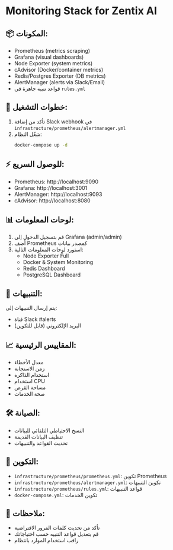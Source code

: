 # Monitoring Stack for Zentix AI

## 📦 المكونات:
- Prometheus (metrics scraping)
- Grafana (visual dashboards)
- Node Exporter (system metrics)
- cAdvisor (Docker/container metrics)
- Redis/Postgres Exporter (DB metrics)
- AlertManager (alerts via Slack/Email)
- قواعد تنبيه جاهزة في `rules.yml`

## 🚀 خطوات التشغيل:
1. تأكد من إضافة Slack webhook في `infrastructure/prometheus/alertmanager.yml`
2. شغّل النظام:
   ```bash
   docker-compose up -d
   ```

## ⚡ للوصول السريع:
- Prometheus: http://localhost:9090
- Grafana: http://localhost:3001
- AlertManager: http://localhost:9093
- cAdvisor: http://localhost:8080

## 📊 لوحات المعلومات:
1. قم بتسجيل الدخول إلى Grafana (admin/admin)
2. أضف Prometheus كمصدر بيانات
3. استورد لوحات المعلومات التالية:
   - Node Exporter Full
   - Docker & System Monitoring
   - Redis Dashboard
   - PostgreSQL Dashboard

## 🔔 التنبيهات:
يتم إرسال التنبيهات إلى:
- قناة Slack #alerts
- البريد الإلكتروني (قابل للتكوين)

## 📈 المقاييس الرئيسية:
- معدل الأخطاء
- زمن الاستجابة
- استخدام الذاكرة
- استخدام CPU
- مساحة القرص
- صحة الخدمات

## 🛠️ الصيانة:
- النسخ الاحتياطي التلقائي للبيانات
- تنظيف البيانات القديمة
- تحديث القواعد والتنبيهات

## 🔧 التكوين:
- `infrastructure/prometheus/prometheus.yml`: تكوين Prometheus
- `infrastructure/prometheus/alertmanager.yml`: تكوين التنبيهات
- `infrastructure/prometheus/rules.yml`: قواعد التنبيهات
- `docker-compose.yml`: تكوين الخدمات

## 📝 ملاحظات:
- تأكد من تحديث كلمات المرور الافتراضية
- قم بتعديل قواعد التنبيه حسب احتياجاتك
- راقب استخدام الموارد بانتظام 
